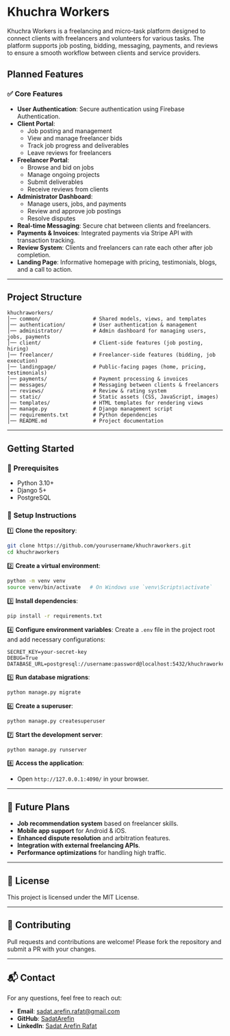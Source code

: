 # Khuchra Workers

Khuchra Workers is a freelancing and micro-task platform designed to connect clients with freelancers and volunteers for various tasks. The platform supports job posting, bidding, messaging, payments, and reviews to ensure a smooth workflow between clients and service providers.

## Planned Features

### ✅ **Core Features**
- **User Authentication**: Secure authentication using Firebase Authentication.
- **Client Portal**:
  - Job posting and management
  - View and manage freelancer bids
  - Track job progress and deliverables
  - Leave reviews for freelancers
- **Freelancer Portal**:
  - Browse and bid on jobs
  - Manage ongoing projects
  - Submit deliverables
  - Receive reviews from clients
- **Administrator Dashboard**:
  - Manage users, jobs, and payments
  - Review and approve job postings
  - Resolve disputes
- **Real-time Messaging**: Secure chat between clients and freelancers.
- **Payments & Invoices**: Integrated payments via Stripe API with transaction tracking.
- **Review System**: Clients and freelancers can rate each other after job completion.
- **Landing Page**: Informative homepage with pricing, testimonials, blogs, and a call to action.

---

## Project Structure

```
khuchraworkers/
│── common/                 # Shared models, views, and templates
│── authentication/         # User authentication & management
│── administrator/          # Admin dashboard for managing users, jobs, payments
│── client/                 # Client-side features (job posting, hiring)
│── freelancer/             # Freelancer-side features (bidding, job execution)
│── landingpage/            # Public-facing pages (home, pricing, testimonials)
│── payments/               # Payment processing & invoices
│── messages/               # Messaging between clients & freelancers
│── reviews/                # Review & rating system
│── static/                 # Static assets (CSS, JavaScript, images)
│── templates/              # HTML templates for rendering views
│── manage.py               # Django management script
│── requirements.txt        # Python dependencies
│── README.md               # Project documentation
```

---

## Getting Started

### 🔧 **Prerequisites**
- Python 3.10+
- Django 5+
- PostgreSQL

### 🚀 **Setup Instructions**

1️⃣ **Clone the repository**:
```bash
git clone https://github.com/yourusername/khuchraworkers.git
cd khuchraworkers
```

2️⃣ **Create a virtual environment**:
```bash
python -m venv venv
source venv/bin/activate   # On Windows use `venv\Scripts\activate`
```

3️⃣ **Install dependencies**:
```bash
pip install -r requirements.txt
```

4️⃣ **Configure environment variables**:
Create a `.env` file in the project root and add necessary configurations:
```env
SECRET_KEY=your-secret-key
DEBUG=True
DATABASE_URL=postgresql://username:password@localhost:5432/khuchraworkers
```

5️⃣ **Run database migrations**:
```bash
python manage.py migrate
```

6️⃣ **Create a superuser**:
```bash
python manage.py createsuperuser
```

7️⃣ **Start the development server**:
```bash
python manage.py runserver
```

8️⃣ **Access the application**:
- Open `http://127.0.0.1:4090/` in your browser.

---

## 🚧 Future Plans
- **Job recommendation system** based on freelancer skills.
- **Mobile app support** for Android & iOS.
- **Enhanced dispute resolution** and arbitration features.
- **Integration with external freelancing APIs**.
- **Performance optimizations** for handling high traffic.

---

## 📜 License
This project is licensed under the MIT License.

---

## 🤝 Contributing
Pull requests and contributions are welcome! Please fork the repository and submit a PR with your changes.

---

## 📬 Contact
For any questions, feel free to reach out:
- **Email**: sadat.arefin.rafat@gmail.com
- **GitHub**: [SadatArefin](https://github.com/SadatArefin)
- **LinkedIn**: [Sadat Arefin Rafat](https://linkedin.com/in/sadat-arefin-rafat)
